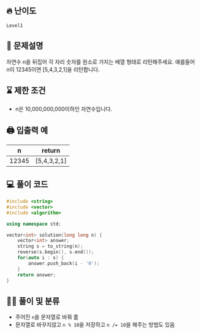 ## 🔥 난이도
`Level1`

## 📝 문제설명
자연수 n을 뒤집어 각 자리 숫자를 원소로 가지는 배열 형태로 리턴해주세요. 예를들어 n이 12345이면 [5,4,3,2,1]을 리턴합니다.

## ⌛️ 제한 조건
- n은 10,000,000,000이하인 자연수입니다.

## 🖨  입출력 예
n|	return
--|--
12345|	[5,4,3,2,1]

## 💻 풀이 코드
```cpp
#include <string>
#include <vector>
#include <algorithm>

using namespace std;

vector<int> solution(long long n) {
    vector<int> answer;
    string s = to_string(n);
    reverse(s.begin(), s.end());
    for(auto i : s) {
        answer.push_back(i - '0');
    }
    return answer;
}
```

## ✍🏻 풀이 및 분류
- 주어진 `n`을 문자열로 바꿔 풂
- 문자열로 바꾸지않고 `n % 10`을 저장하고 `n /= 10`을 해주는 방법도 있음